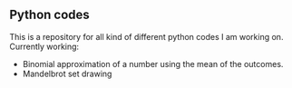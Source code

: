 ## Python codes
This is a repository for all kind of different python codes I am working on.
Currently working:

- Binomial approximation of a number using the mean of the outcomes.
- Mandelbrot set drawing


